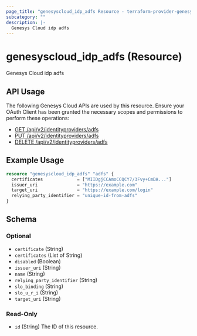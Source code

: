 ```yaml
---
page_title: "genesyscloud_idp_adfs Resource - terraform-provider-genesyscloud"
subcategory: ""
description: |-
  Genesys Cloud idp adfs
---
```

# genesyscloud_idp_adfs (Resource)

Genesys Cloud idp adfs

## API Usage
The following Genesys Cloud APIs are used by this resource. Ensure your OAuth Client has been granted the necessary scopes and permissions to perform these operations:

* [GET /api/v2/identityproviders/adfs](https://developer.mypurecloud.com/api/rest/v2/identityprovider/#get-api-v2-identityproviders-adfs)
* [PUT /api/v2/identityproviders/adfs](https://developer.mypurecloud.com/api/rest/v2/identityprovider/#put-api-v2-identityproviders-adfs)
* [DELETE /api/v2/identityproviders/adfs](https://developer.mypurecloud.com/api/rest/v2/identityprovider/#delete-api-v2-identityproviders-adfs)

## Example Usage

```terraform
resource "genesyscloud_idp_adfs" "adfs" {
  certificates             = ["MIIDgjCCAmoCCQCY7/3Fvy+CmDA..."]
  issuer_uri               = "https://example.com"
  target_uri               = "https://example.com/login"
  relying_party_identifier = "unique-id-from-adfs"
}
```

<!-- schema generated by tfplugindocs -->
## Schema

### Optional

- `certificate` (String)
- `certificates` (List of String)
- `disabled` (Boolean)
- `issuer_uri` (String)
- `name` (String)
- `relying_party_identifier` (String)
- `slo_binding` (String)
- `slo_u_r_i` (String)
- `target_uri` (String)

### Read-Only

- `id` (String) The ID of this resource.

